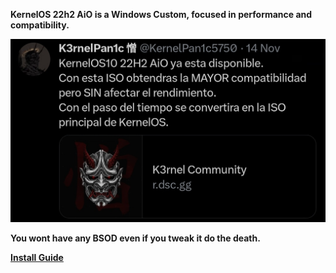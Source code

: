**KernelOS 22h2 AiO is a Windows Custom, focused in performance and compatibility.**

![kos](https://github.com/gzmatte/trash/blob/main/Picsart_23-12-13_02-32-20-239.jpg)

**You wont have any BSOD even if you tweak it do the death.**

**[Install Guide](https://docs.google.com/document/d/1E7er38lWVD44Q3SaCMgO8CQEMQwNMz7O45l9aAYDcdQ/)**

